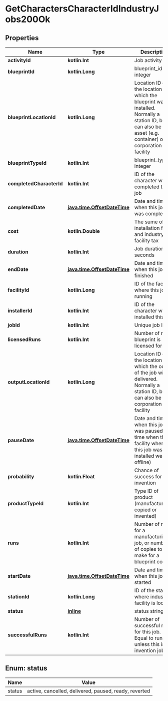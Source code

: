 
# GetCharactersCharacterIdIndustryJobs200Ok

## Properties
Name | Type | Description | Notes
------------ | ------------- | ------------- | -------------
**activityId** | **kotlin.Int** | Job activity ID | 
**blueprintId** | **kotlin.Long** | blueprint_id integer | 
**blueprintLocationId** | **kotlin.Long** | Location ID of the location from which the blueprint was installed. Normally a station ID, but can also be an asset (e.g. container) or corporation facility | 
**blueprintTypeId** | **kotlin.Int** | blueprint_type_id integer | 
**completedCharacterId** | **kotlin.Int** | ID of the character which completed this job |  [optional]
**completedDate** | [**java.time.OffsetDateTime**](java.time.OffsetDateTime.md) | Date and time when this job was completed |  [optional]
**cost** | **kotlin.Double** | The sume of job installation fee and industry facility tax |  [optional]
**duration** | **kotlin.Int** | Job duration in seconds | 
**endDate** | [**java.time.OffsetDateTime**](java.time.OffsetDateTime.md) | Date and time when this job finished | 
**facilityId** | **kotlin.Long** | ID of the facility where this job is running | 
**installerId** | **kotlin.Int** | ID of the character which installed this job | 
**jobId** | **kotlin.Int** | Unique job ID | 
**licensedRuns** | **kotlin.Int** | Number of runs blueprint is licensed for |  [optional]
**outputLocationId** | **kotlin.Long** | Location ID of the location to which the output of the job will be delivered. Normally a station ID, but can also be a corporation facility | 
**pauseDate** | [**java.time.OffsetDateTime**](java.time.OffsetDateTime.md) | Date and time when this job was paused (i.e. time when the facility where this job was installed went offline) |  [optional]
**probability** | **kotlin.Float** | Chance of success for invention |  [optional]
**productTypeId** | **kotlin.Int** | Type ID of product (manufactured, copied or invented) |  [optional]
**runs** | **kotlin.Int** | Number of runs for a manufacturing job, or number of copies to make for a blueprint copy | 
**startDate** | [**java.time.OffsetDateTime**](java.time.OffsetDateTime.md) | Date and time when this job started | 
**stationId** | **kotlin.Long** | ID of the station where industry facility is located | 
**status** | [**inline**](#StatusEnum) | status string | 
**successfulRuns** | **kotlin.Int** | Number of successful runs for this job. Equal to runs unless this is an invention job |  [optional]


<a name="StatusEnum"></a>
## Enum: status
Name | Value
---- | -----
status | active, cancelled, delivered, paused, ready, reverted



